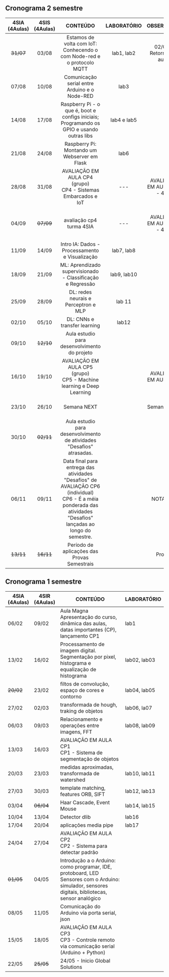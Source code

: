 ## Cronograma 2 semestre

| 4SIA<br>(4Aulas) | 4SIS<br>(4Aulas) | CONTEÚDO | LABORATÓRIO | OBSERVAÇÃO | Feriados |
|:---:|:---:|:---:|:---:|:---:|:---:|
| <s>31/07</s> | 03/08 | Estamos de volta com IoT: Conhecendo o com Node-red e o protocolo MQTT | lab1, lab2 | 02/08 - Retorno das aulas |  |
| 07/08 | 10/08 | Comunicação serial entre Arduino e o Node-RED | lab3 |  |  |
| 14/08 | 17/08 | Raspberry Pi - o que é, boot e configs iniciais; Programando os GPIO e usando outras libs  | lab4 e lab5 |  |  |
| 21/08 | 24/08 | Raspberry Pi: Montando um Webserver em Flask | lab6 |  |  |
| 28/08 | 31/08 | AVALIAÇÃO EM AULA CP4 (grupo)<br>CP4 - Sistemas Embarcados e IoT | --- | AVALIAÇÃO EM AULA CP4 - 4SIR | Entrega - CP4 |
| 04/09 | <s>07/09</s> | avaliação cp4 turma 4SIA | --- | AVALIAÇÃO EM AULA CP4 - 4SIA | 07/09 (quinta-feira) - Independência do Brasil |
| 11/09 | 14/09 | Intro IA: Dados - Processamento e Visualização  | lab7, lab8 |  |  |
| 18/09 | 21/09 | ML: Aprendizado supervisionado - Classificação e Regressão | lab9, lab10 |  |  |
| 25/09 | 28/09 | DL: redes neurais e Perceptron e MLP | lab 11 |  |  |
| 02/10 | 05/10 | DL: CNNs e transfer learning | lab12 |  |  |
| 09/10 | <s>12/10</s> | Aula estudio para desenvolvimento do projeto |  |  | 12/10 (quinta-feira) - N. Sr.a Aparecida |
| 16/10 | 19/10 | AVALIAÇÃO EM AULA CP5 (grupo)<br>CP5 - Machine learning e Deep Learning |  | AVALIAÇÃO EM AULA CP5 | Entrega - CP5 |
| 23/10 | 26/10 | Semana NEXT |  | Semana NEXT | 28/10 (sabado) - NEXT |
| 30/10 | <s>02/11</s> | Aula estudio para desenvolvimento de atividades "Desafios" atrasadas. |  |  | 02/11 (quinta-feira) - Finados |
| 06/11 | 09/11 | Data final para entrega das atividades "Desafios" de AVALIAÇÃO CP6 (individual)<br>CP6 - É a méia ponderada das atividades "Desafios" lançadas ao longo do semestre. |  | NOTA CP6 |  |
| <s>13/11</s> | <s>16/11</s> | Período de aplicações das Provas Semestrais |  | Provas |  |




## Cronograma 1 semestre

| 4SIA<br>(4Aulas) | 4SIR<br>(4Aulas) | CONTEÚDO                                                                                                                                            | LABORATÓRIO  |
| ---------------- | ---------------- | --------------------------------------------------------------------------------------------------------------------------------------------------- | ------------ |
| 06/02            | 09/02            | Aula Magna<br>Apresentação do curso, dinâmica das aulas, datas importantes (CP), lançamento CP1                                                     | lab1         |
| 13/02            | 16/02            | Processamento de imagem digital. Segmentação por pixel, histograma e equalização de histograma                                                      | lab02, lab03 |
| <s>20/02</s>            | 23/02            | filtos de convolução, espaço de cores e contorno                                                                                                    | lab04, lab05 |
| 27/02            | 02/03            | transformada de hough, traking de objetos                                                                                                           | lab06, la07  |
| 06/03            | 09/03            | Relacionamento e operações entre imagens, FFT                                                                                                       | lab08, lab09 |
| 13/03            | 16/03            | AVALIAÇÃO EM AULA CP1<br>CP1 - Sistema de segmentação de objetos                                                                                    |              |
| 20/03            | 23/03            | medidas aproximadas, transformada de watershed                                                                                                      | lab10, lab11 |
| 27/03            | 30/03            | template matching, features ORB, SIFT                                                                                                               | lab12, lab13 |
| 03/04            | <s>06/04</s>            | Haar Cascade, Event Mouse                                                                                                                           | lab14, lab15 |
| 10/04            | 13/04            | Detector dlib                                                                                                                                       | lab16        |
| 17/04            | 20/04            | aplicações media pipe                                                                                                                               | lab17        |
| 24/04            | 27/04            | AVALIAÇÃO EM AULA CP2<br>CP2 - Sistema para detectar padrão                                                                                         |              |
| <s>01/05</s>            | 04/05            | Introdução a o Arduino: como programar, IDE, protoboard, LED<br>Sensores com o Arduino: simulador, sensores digitais, bibliotecas, sensor analógico |              |
| 08/05            | 11/05            | Comunicação do Arduino via porta serial, json                                                                                                       |              |
| 15/05            | 18/05            | AVALIAÇÃO EM AULA CP3<br>CP3 - Controle remoto via comunicação serial (Arduino + Python)                                                            |              |
| 22/05            | <s>25/05</s>           | 24/05 - Inicio Global Solutions                                                                                                                     |
